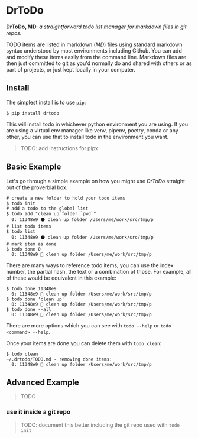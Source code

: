 # DrToDo

**DrToDo, MD**: *a straightforward todo list manager for markdown files in git repos.*

TODO items are listed in markdown (*MD*) files using standard markdown syntax understood by most
environments including Github. You can add and modify these items easily from the command line.
Markdown files are then just committed to git as you'd normally do and shared with others or as
part of projects, or just kept locally in your computer.

## Install

The simplest install is to use `pip`:

```console
$ pip install drtodo
```

This will install todo in whichever python environment you are using. If you are using a virtual env manager like venv, pipenv, poetry, conda
or any other, you can use that to install todo in the environment you want.

> TODO: add instructions for pipx

## Basic Example

Let's go through a simple example on how you might use *DrToDo* straight out of the proverbial box.


```console
# create a new folder to hold your todo items
$ todo init
# add a todo to the global list
$ todo add "clean up folder `pwd`"
  0: 11348e9 ⚫ clean up folder /Users/me/work/src/tmp/p
# list todo items
$ todo list
  0: 11348e9 ⚫ clean up folder /Users/me/work/src/tmp/p
# mark item as done
$ todo done 0
  0: 11348e9 🔘 clean up folder /Users/me/work/src/tmp/p
```

There are many ways to reference todo items, you can use the index number,
the partial hash, the text or a combination of those. For example, all of these
would be equivalent in this example:

```console
$ todo done 11348e9
  0: 11348e9 🔘 clean up folder /Users/me/work/src/tmp/p
$ todo done 'clean up'
  0: 11348e9 🔘 clean up folder /Users/me/work/src/tmp/p
$ todo done --all
  0: 11348e9 🔘 clean up folder /Users/me/work/src/tmp/p
```

There are more options which you can see with `todo --help` or `todo <command> --help`.

Once your items are done you can delete them with `todo clean`:

```console
$ todo clean
~/.drtodo/TODO.md - removing done items:
  0: 11348e9 🔘 clean up folder /Users/me/work/src/tmp/p
```

## Advanced Example

> TODO
>

### use it inside a git repo

> TODO: document this better including the git repo used with `todo init`

